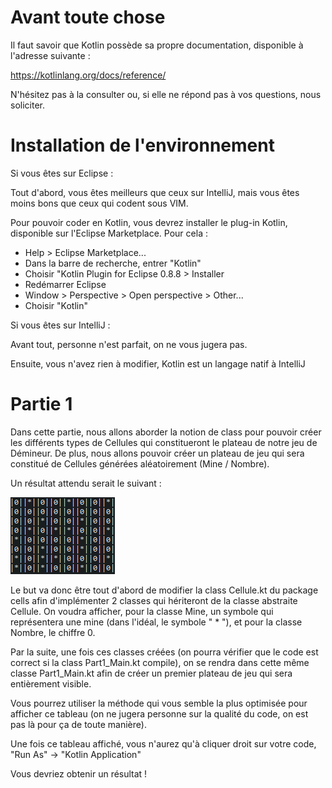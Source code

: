 # Avant toute chose

Il faut savoir que Kotlin possède sa propre documentation, disponible à l'adresse suivante :

https://kotlinlang.org/docs/reference/

N'hésitez pas à la consulter ou, si elle ne répond pas à vos questions, nous soliciter.

# Installation de l'environnement

Si vous êtes sur Eclipse :

Tout d'abord, vous êtes meilleurs que ceux sur IntelliJ, mais vous êtes moins bons que ceux qui codent sous VIM.

Pour pouvoir coder en Kotlin, vous devrez installer le plug-in Kotlin, disponible sur l'Eclipse Marketplace.
Pour cela :
- Help > Eclipse Marketplace...
- Dans la barre de recherche, entrer "Kotlin"
- Choisir "Kotlin Plugin for Eclipse 0.8.8 > Installer
- Redémarrer Eclipse
- Window > Perspective > Open perspective > Other...
- Choisir "Kotlin"

Si vous êtes sur IntelliJ :

Avant tout, personne n'est parfait, on ne vous jugera pas.

Ensuite, vous n'avez rien à modifier, Kotlin est un langage natif à IntelliJ

# Partie 1

Dans cette partie, nous allons aborder la notion de class pour pouvoir créer les différents types de Cellules qui constitueront le plateau de notre jeu de Démineur. De plus, nous allons pouvoir créer un plateau de jeu qui sera constitué de Cellules générées aléatoirement (Mine / Nombre).

Un résultat attendu serait le suivant :

![alt text](https://github.com/damiensauv/Tp_Kotlin_part1/blob/images/img/kotlin-part1-finalResult.PNG)

Le but va donc être tout d'abord de modifier la class Cellule.kt du package cells afin d'implémenter 2 classes qui hériteront de la classe abstraite Cellule. On voudra afficher, pour la classe Mine, un symbole qui représentera une mine (dans l'idéal, le symbole " * "), et pour la classe Nombre, le chiffre 0.

Par la suite, une fois ces classes créées (on pourra vérifier que le code est correct si la class Part1_Main.kt compile), on se rendra dans cette même classe Part1_Main.kt afin de créer un premier plateau de jeu qui sera entièrement visible.

Vous pourrez utiliser la méthode qui vous semble la plus optimisée pour afficher ce tableau (on ne jugera personne sur la qualité du code, on est pas là pour ça de toute manière).

Une fois ce tableau affiché, vous n'aurez qu'à cliquer droit sur votre code, "Run As" -> "Kotlin Application"

Vous devriez obtenir un résultat !